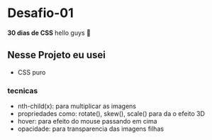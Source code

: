# Desafio-01
**30 dias de CSS**
hello guys :wave:

## Nesse Projeto eu usei ##
* CSS puro
### tecnicas ###
* nth-child(x): para multiplicar as imagens 
* propriedades como: rotate(), skew(), scale() para da o efeito 3D
* hover: para efeito do mouse passando em cima
* opacidade: para transparencia das imagens filhas

